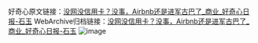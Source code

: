 好奇心原文链接：[没网没信用卡？没事，Airbnb还是进军古巴了_商业_好奇心日报-石玉](https://www.qdaily.com/articles/8505.html)
WebArchive归档链接：[没网没信用卡？没事，Airbnb还是进军古巴了_商业_好奇心日报-石玉](http://web.archive.org/web/20190623153024/https://www.qdaily.com/articles/8505.html)
![image](http://ww3.sinaimg.cn/large/007d5XDpgy1g3vdch3fyyj30u04bk7wh)